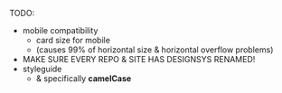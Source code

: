TODO:

 - mobile compatibility
    - card size for mobile
    - (causes 99% of horizontal size & horizontal overflow problems)
 - MAKE SURE EVERY REPO & SITE HAS DESIGNSYS RENAMED!
 - styleguide
    - & specifically **camelCase**
